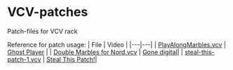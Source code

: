 # VCV-patches
Patch-files for VCV rack

Reference for patch usage:
| File | Video |
|---|---|
| [PlayAlongMarbles.vcv](https://github.com/ComparativeIrrelevance/VCV-patches/blob/main/PlayAlongMarbles.vcv) | [Ghost Player](https://youtu.be/MW8UbmZ_-Us) |
| [Double Marbles for Nord.vcv](https://github.com/ComparativeIrrelevance/VCV-patches/blob/main/Double%20Marbles%20for%20Nord.vcv) | [Gone digital](https://youtu.be/Xi8TxIp5BmE)|
| [steal-this-patch-1.vcv](https://github.com/ComparativeIrrelevance/VCV-patches/blob/main/steal-this-patch-1.vcv) | [Steal This Patch!](https://youtu.be/BrqEQX9ANkI)|
